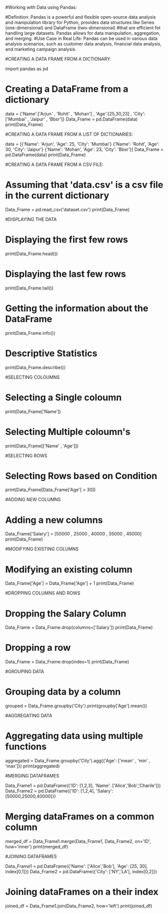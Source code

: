#Working with Data using Pandas:

#Definition: Pandas is a powerful and flexible open-source data analysis and manipulation library for Python, provides data structures like Series (one-dimensional) and DataFrame (two-dimensional) 
#that are efficient fot handling large datasets. Pandas allows for data manipulation, aggregation, and merging.
#Use Case in Real Life: Pandas can be used in various data analysis scenarios, such as customer data analysis, financial data analysis, and marketing campaign analysis.

#CREATING A DATA FRAME FROM A DICTIONARY:

import pandas as pd
# Creating a DataFrame from a dictionary
data = {'Name':['Arjun' , 'Rohit' , 'Mohan'] , 
          'Age':[25,30,23] , 
          'City':['Mumbai' , 'Jaipur' , 'Bbsr']}
Data_Frame = pd.DataFrame(data)
print(Data_Frame)

#CREATING A DATA FRAME FROM A LIST OF DICTIONARIES:

data = [{'Name': 'Arjun', 'Age': 25, 'City': 'Mumbai'}
        {'Name': 'Rohit', 'Age': 30, 'City': 'Jaipur'}
        {'Name': 'Mohan', 'Age': 23, 'City': 'Bbsr'}]
Data_Frame = pd.DataFrame(data)
print(Data_Frame)

#CREATING A DATA FRAME FROM A CSV FILE:

# Assuming that 'data.csv' is a csv file in the current dictionary
Data_Frame = pd.read_csv('dataset.csv')
print(Data_Frame)

#DISPLAYING THE DATA

# Displaying the first few rows
print(Data_Frame.head())

# Displaying the last few rows
print(Data_Frame.tail())

# Getting the information about the DataFrame
print(Data_Frame.info())

# Descriptive Statistics
print(Data_Frame.describe())

#SELECTING COLOUMNS

# Selecting a Single coloumn
print(Data_Frame['Name'])

# Selecting Multiple coloumn's
print(Data_Frame[['Name' , 'Age']])

#SELECTING ROWS

# Selecting Rows based on Condition
print(Data_Frame[Data_Frame['Age'] > 30])

#ADDING NEW COLUMNS

# Adding a new columns
Data_Frame['Salary'] = [50000 , 25000 , 40000 , 35000 , 45000]
print(Data_Frame)

#MODIFYING EXISTING COLUMNS

# Modifying an existing column
Data_Frame['Age'] = Data_Frame['Age'] + 1
print(Data_Frame)

#DROPPING COLUMNS AND ROWS

# Dropping the Salary Column
Data_Frame = Data_Frame.drop(columns=['Salary'])
print(Data_Frame)

# Dropping a row
Data_Frame = Data_Frame.drop(index=1)
print(Data_Frame)

#GROUPING DATA

#  Grouping data by a column
grouped = Data_Frame.groupby('City')
print(groupby['Age'].mean())

#AGGREGATING DATA

# Aggregating data using multiple functions
aggregated = Data_Frame.groupby('City').agg({'Age': ['mean' , 'min' , 'max']})
print(aggregated)

#MERGING DATAFRAMES

Data_Frame1 = pd.DataFrame({'ID': [1,2,3], 'Name': ['Alice','Bob','Charile']})
Data_Frame2 = pd.DataFrame({'ID': [1,2,4], 'Salary': [50000,25000,40000]})
# Merging dataFrames on a common column
merged_df = Data_Frame1.merge(Data_Frame1, Data_Frame2, on='ID', how='inner')
print(merged_df)

#JOINING DATAFRAMES

Data_Frame1 = pd.DataFrame({'Name': ['Alice','Bob'], 'Age': [25, 30], index[0,1]})
Data_Frame2 = pd.DataFrame({'City': ['NY','LA'], index[0,2]})
# Joining dataFrames on a their index
joined_df = Data_Frame1.join(Data_Frame2, how='left')
print(joined_df)